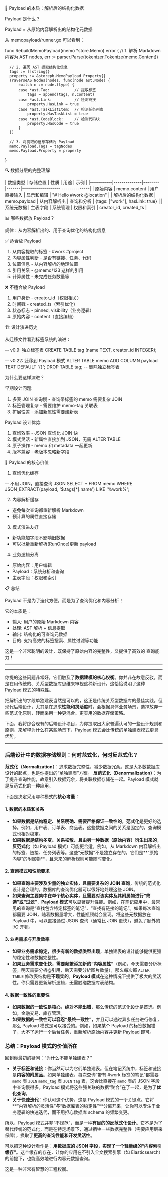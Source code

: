 
  🎯 Payload 的本质：解析后的结构化数据

  Payload 是什么？

  Payload = 从原始内容解析出的结构化元数据

  从 memopayload/runner.go 可以看到：

  func RebuildMemoPayload(memo *store.Memo) error {
      // 1. 解析 Markdown 内容为 AST
      nodes, err := parser.Parse(tokenizer.Tokenize(memo.Content))

      // 2. 遍历 AST 提取结构化信息
      tags := []string{}
      property := &storepb.MemoPayload_Property{}
      TraverseASTNodes(nodes, func(node ast.Node) {
          switch n := node.(type) {
          case *ast.Tag:           // 提取标签
              tags = append(tags, n.Content)
          case *ast.Link:          // 检测链接
              property.HasLink = true
          case *ast.TaskListItem:  // 检测任务列表
              property.HasTaskList = true
          case *ast.CodeBlock:     // 检测代码块
              property.HasCode = true
          }
      })

      // 3. 将提取的信息存储为 Payload
      memo.Payload.Tags = tagNodes
      memo.Payload.Property = property
  }

  🔍 数据分层的完整理解

  | 数据类型      | 存储位置         | 性质     | 用途    | 示例
                              |
  |-----------|--------------|--------|-------|-------------------
  --------------|
  | 原始内容      | memo.content | 用户直接输入 | 显示和编辑 | "#
  Hello #work @location"       |
  | 解析后的结构化数据 | memo.payload | 从内容解析出 | 查询和分析
  | {tags: ["work"], hasLink: true} |
  | 系统元数据     | 主表字段         | 系统管理   | 权限和索引 |
  creator_id, created_ts          |

  📊 哪些数据放 Payload？

  规律：从内容解析出的、用于查询优化的结构化信息

  ✅ 适合放 Payload

  1. 从内容提取的标签 - #work #project
  2. 内容属性判断 - 是否有链接、任务、代码
  3. 位置信息 - 从内容解析的地理位置
  4. 引用关系 - @memo/123 这样的引用
  5. 计算属性 - 未完成任务数量等

  ❌ 不适合放 Payload

  1. 用户身份 - creator_id（权限相关）
  2. 时间戳 - created_ts（索引优化）
  3. 状态标志 - pinned, visibility（业务逻辑）
  4. 原始内容 - content（直接编辑）

  🏗️ 设计演进历史

  从迁移文件看到标签系统的演进：

  -- v0.9: 独立标签表
  CREATE TABLE tag (name TEXT, creator_id INTEGER);

  -- v0.22: 迁移到 Payload 模式
  ALTER TABLE memo ADD COLUMN payload TEXT DEFAULT '{}';
  DROP TABLE tag;  -- 删除独立标签表

  为什么要这样演进？

  早期设计问题:

  1. 多表 JOIN 查询慢 - 查询带标签的 memo 需要复杂 JOIN
  2. 标签管理复杂 - 需要维护 memo-tag 关联表
  3. 扩展性差 - 添加新属性需要建新表

  Payload 设计优势:

  1. 查询效率 - JSON 查询比 JOIN 快
  2. 模式灵活 - 新属性直接加到 JSON，无需 ALTER TABLE
  3. 原子操作 - memo 和 metadata 一起更新
  4. 版本兼容 - 老版本忽略新字段

  🎯 Payload 的核心价值

  1. 查询优化缓存

  -- 不用 JOIN，直接查询 JSON
  SELECT * FROM memo WHERE JSON_EXTRACT(payload, '$.tags[*].name')
   LIKE '%work%';

  2. 内容解析缓存

  - 避免每次查询都重新解析 Markdown
  - 预计算的属性直接存储

  3. 模式演进友好

  - 新功能加字段不影响旧数据
  - 可以批量重新解析(RunOnce)更新 payload

  4. 业务逻辑分离

  - 原始内容：用户编辑
  - Payload：系统分析和查询
  - 主表字段：权限和索引

  📋 总结

  Payload 不是为了迭代方便，而是为了查询优化和内容分析！

  它的本质是：
  - 输入: 用户的原始 Markdown 内容
  - 处理: AST 解析 + 信息提取
  - 输出: 结构化的可查询元数据
  - 目的: 支持高效的标签搜索、属性过滤等功能

  这是一个非常聪明的设计，既保持了原始内容的完整性，又提供了高效的
  查询能力！


  ---


  ---
你提的这些问题非常好，它们触及了**数据建模的核心权衡**。你并非在故意反驳，而是在用传统的、关系型数据库思维来审视这种新设计。这恰恰说明了这种 Payload 模式的特殊性。

把解析出的字段单独建表当然是可以的，这正是传统关系型数据库的最佳实践。但现代后端设计，尤其是在追求**性能和灵活度**时，会根据具体业务场景，选择放弃一些范式化原则，转而采用一种更混合、更实用的数据存储策略。

下面，我将综合现有的后端设计项目，为你提取出大家普遍认可的一些设计规则和原则，来解释为什么在某些场景下，Payload 模式会比传统的单独建表模式更具优势。

---
### 后端设计中的数据存储规则：何时范式化，何时反范式化？

**范式化（Normalization）**：追求数据完整性，减少数据冗余。这是大多数数据库设计的起点，也是你提出的“单独建表”方案。
**反范式化（Denormalization）**：为了提升查询性能，故意引入数据冗余，将关联数据存储在一起。Payload 模式就是反范式化的一种应用。

下面是决定采用哪种模式的**核心考量**：

#### 1. 数据的本质和关系

* **如果数据是结构稳定、关系明确、需要严格保证一致性的**，**范式化**是更好的选择。例如，用户表、订单表、商品表。这些数据之间的关系是固定的，查询模式也相对稳定。
* **如果数据是结构多变、关系松散、且由另一种数据（原始内容）衍生出来的**，**反范式化**（如 Payload 模式）可能更合适。例如，从 Markdown 内容解析出的标签、链接、任务列表等。这些“元数据”不是独立存在的，它们是**“原始内容”的附属物**，且未来的解析规则可能随时变化。

#### 2. 查询模式和性能要求

* **如果查询主要涉及少量的独立实体，且需要复杂的 JOIN 查询**，传统的范式化设计是合理的。数据库的查询优化器可以很好地处理这些 JOIN。
* **如果查询主要集中在单个核心实体，且需要对该实体及其附属物进行“筛选”或“过滤”**，**Payload 模式**可以显著提升性能。例如，在笔记应用中，最常见的查询是“查找包含特定标签的笔记”、“查找有链接的笔记”。如果每次查询都需要 JOIN，随着数据量增大，性能瓶颈就会显现。将这些元数据放在 Payload 中，可以直接通过 JSON 查询（通常比 JOIN 更快），避免了额外的 I/O 开销。

#### 3. 业务需求与开发效率

* **如果业务需求稳定，很少有新的数据类型出现**，单独建表的设计能够提供更强的稳定性和数据完整性。
* **如果业务需求变化快，需要频繁添加新的“内容属性”**（例如，今天需要分析标签，明天需要分析@引用，后天需要分析图片数量），那么每次都 `ALTER TABLE` 修改表结构是**不现实的**。**Payload 模式**在这种情况下提供了极大的灵活性。你只需要更新解析逻辑，无需触碰数据库表结构。

#### 4. 数据一致性的重要性

* **如果数据的一致性是核心，绝对不能出错**，那么传统的范式化设计是首选。例如，金融交易、库存管理。
* **如果数据的一致性可以容忍“最终一致性”**，并且可以通过异步任务进行修复，那么 Payload 模式是可以接受的。例如，如果某个 Payload 的标签数据错了，大不了运行一个后台任务，重新解析原始内容并更新 Payload 即可。

### 总结：Payload 模式的价值所在

回到你最初的疑问：“为什么不能单独建表？”

* **关于标签和链接**：你当然可以为它们单独建表。但在笔记系统中，标签和链接是**内容的附属品**。如果单独建表，每次查询“带有 #work 标签的笔记”都需要 `memo` 表 `JOIN` `memo_tag` 表 `JOIN` `tag` 表，这会比直接在 `memo` 表的 JSON 字段中查询慢得多。Payload 模式将这些强关联的数据“聚合”在了一起，是为了**优化查询**。
* **关于快速迭代**：你认可这个优势，这是 Payload 模式的一个关键点。它将**“内容解析的灵活性”**与**“数据库表的稳定性”**分离开来，让你可以专注于业务逻辑的快速迭代，而不用担心数据库 schema 的频繁变更。

所以，Payload 模式并非“不规范”，而是一种**有目的的反范式化设计**。它不是为了替代传统的范式化，而是在特定场景下，通过牺牲一些数据完整性（需要应用层来保障），换取了**更高的查询性能和开发灵活性**。

可以把这种设计看作是：**用数据库的 JSON 字段，实现了一个轻量级的“内容索引缓存”**。这个缓存的存在，让你的应用在不引入全文搜索引擎（如 Elasticsearch）的前提下，也能高效地进行内容元数据查询。

这是一种非常有智慧的工程权衡。